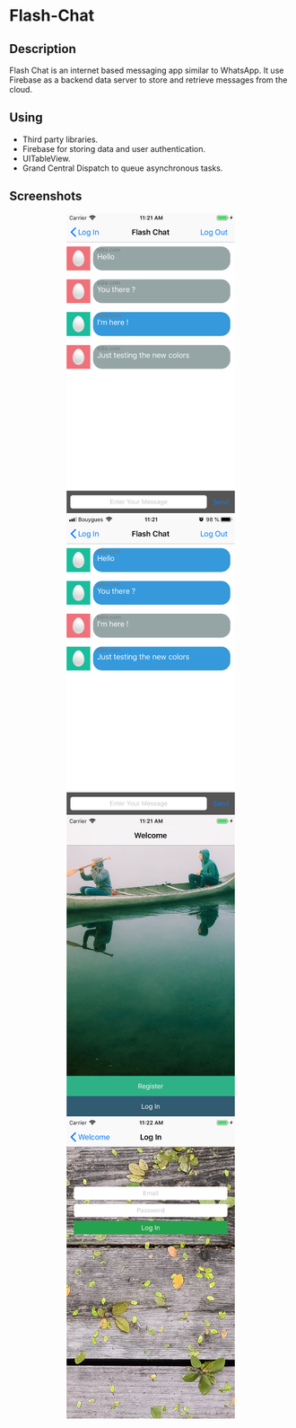 # Flash-Chat

## Description

Flash Chat is an internet based messaging app similar to WhatsApp. It use Firebase as a backend data server to store and retrieve messages from the cloud. 

## Using

* Third party libraries.
* Firebase for storing data and user authentication.
* UITableView.
* Grand Central Dispatch to queue asynchronous tasks.

## Screenshots
<p align="center">
  <img width="300" src="https://raw.githubusercontent.com/AnthonyJean/Flash-Chat/master/screenshot1.png">
  <img width="300" src="https://raw.githubusercontent.com/AnthonyJean/Flash-Chat/master/screenshot2.png">
  <img width="300" src="https://raw.githubusercontent.com/AnthonyJean/Flash-Chat/master/screenshot3.png">
  <img width="300" src="https://raw.githubusercontent.com/AnthonyJean/Flash-Chat/master/screenshot4.png">
</p>
